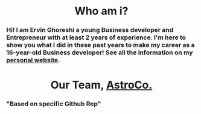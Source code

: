 <h1 align="center">
Who am i?
</h1>
<h3>
Hi! I am Ervin Ghoreshi a young Business developer and Entrepreneur with at least 2 years of experience. I'm here to show you what I did in these past years to make my career as a 16-year-old Business developer!
See all the information on my <a target="_blank" href="https://ervinghoreishi.ir/">personal website</a>.
</h3>

<h1 align="center">
Our Team, <a title="AstroCo." href="https://github.com/AstroCorporation"> AstroCo. </a>
</h1>
<h3>
"Based on specific Github Rep"
</h3>
